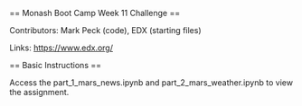 == Monash Boot Camp Week 11 Challenge ==

Contributors: Mark Peck (code), EDX (starting files)

Links: https://www.edx.org/

== Basic Instructions ==

Access the part_1_mars_news.ipynb and part_2_mars_weather.ipynb to view the assignment.
